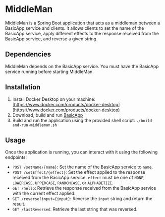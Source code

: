 # MiddleMan

MiddleMan is a Spring Boot application that acts as a middleman between a BasicApp service and clients. It allows clients to set the name of the BasicApp service, apply different effects to the response received from the BasicApp service, and reverse a given string.

## Dependencies

MiddleMan depends on the BasicApp service. You must have the BasicApp service running before starting MiddleMan.

## Installation

1. Install Docker Desktop on your machine: [https://www.docker.com/products/docker-desktop](https://www.docker.com/products/docker-desktop)
2. Download, build and run [BasicApp](https://github.com/SamanthaGobbo/BasicApp)
3. Build and run the application using the provided shell script: `./build-and-run-middleman.sh`

## Usage

Once the application is running, you can interact with it using the following endpoints:

- `POST /setName/{name}`: Set the name of the BasicApp service to `name`.
- `POST /setEffect/{effect}`: Set the effect applied to the response received from the BasicApp service. `effect` must be one of `NONE`, `LOWERCASE`, `UPPERCASE`, `RANDOMCASE`, or `ALPHABETIZE`.
- `GET /hello`: Retrieve the response received from the BasicApp service with the current effect applied.
- `GET /reverse?input={input}`: Reverse the `input` string and return the result.
- `GET /lastReversed`: Retrieve the last string that was reversed.

